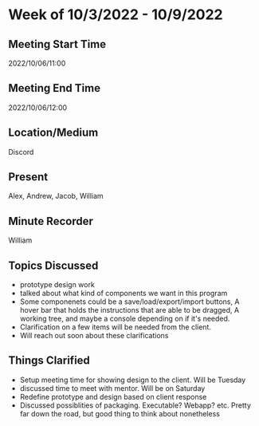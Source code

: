# Week of 10/3/2022 - 10/9/2022

## Meeting Start Time

2022/10/06/11:00

## Meeting End Time

2022/10/06/12:00

## Location/Medium

Discord

## Present

Alex, Andrew, Jacob, William

## Minute Recorder

William

## Topics Discussed

<ul>
  <li>prototype design work</li>
  <li>talked about what kind of components we want in this program</li>
  <li>Some componenets could be a save/load/export/import buttons, A hover bar that holds the instructions that are able to be dragged, 
  A working tree, and maybe a console depending on if it's needed.</li>
  <li>Clarification on a few items will be needed from the client.</li>
  <li>Will reach out soon about these clarifications</li>
</ul>

## Things Clarified

<ul>
  <li>Setup meeting time for showing design to the client. Will be Tuesday</li>
  <li>discussed time to meet with mentor. Will be on Saturday</li>
  <li>Redefine prototype and design based on client response</li>
  <li>Discussed possiblities of packaging. Executable? Webapp? etc. Pretty far down the road, but good thing to think about nonetheless</li>
</ul>
